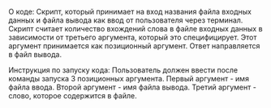 О коде:
Скрипт, который принимает на вход названия файла входных данных и файла вывода как ввод от пользователя через терминал. Скрипт считает количество вхождений слова в файле входных данных в зависимости от третьего аргумента, который это специфицирует. Этот аргумент принимается как позиционный аргумент. Ответ направляется в файл вывода.

Инструкция по запуску кода:
Пользователь должен ввести после команды запуска 3 позиционных аргумента. Первый аргумент - имя файла ввода. Второй аргумент - имя файла вывода. Третий аргумент - слово, которое содержится в файле.
